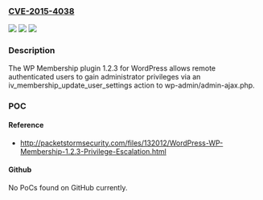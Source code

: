 ### [CVE-2015-4038](https://cve.mitre.org/cgi-bin/cvename.cgi?name=CVE-2015-4038)
![](https://img.shields.io/static/v1?label=Product&message=n%2Fa&color=blue)
![](https://img.shields.io/static/v1?label=Version&message=n%2Fa&color=blue)
![](https://img.shields.io/static/v1?label=Vulnerability&message=n%2Fa&color=brighgreen)

### Description

The WP Membership plugin 1.2.3 for WordPress allows remote authenticated users to gain administrator privileges via an iv_membership_update_user_settings action to wp-admin/admin-ajax.php.

### POC

#### Reference
- http://packetstormsecurity.com/files/132012/WordPress-WP-Membership-1.2.3-Privilege-Escalation.html

#### Github
No PoCs found on GitHub currently.

